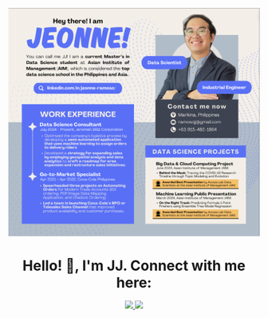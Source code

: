 !['JJ_Banner'](JJ_BANNER.png)

<h1 align="center"><b>Hello! 👋, I'm JJ. Connect with me here:</b></h1>

<div align="center">
    <a href="mailto:ramosojj@gmail.com">
        <img src="https://img.shields.io/badge/Gmail-D14836?style=for-the-badge&logo=gmail&logoColor=white" style="width:150px; height:auto;">
    </a>
    <a href="https://www.linkedin.com/in/jeonne-ramoso/">
        <img src="https://img.shields.io/badge/LinkedIn-0077B5?style=for-the-badge&logo=linkedin&logoColor=white">
    </a>
    
</div>
